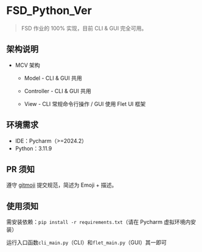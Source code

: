 # FSD_Python_Ver

> FSD 作业的 100% 实现，目前 CLI & GUI 完全可用。

## 架构说明

- MCV 架构

  - Model - CLI & GUI 共用

  - Controller - CLI & GUI 共用

  - View - CLI 常规命令行操作 / GUI 使用 Flet UI 框架

## 环境需求

- IDE：Pycharm（>=2024.2）
- Python：3.11.9

## PR 须知

遵守 [gitmoji](https://gitmoji.dev/) 提交规范，简述为 Emoji + 描述。

## 使用须知

需安装依赖：`pip install -r requirements.txt`（请在 Pycharm 虚拟环境内安装）

运行入口函数`cli_main.py`（CLI）和`flet_main.py`（GUI）其一即可
